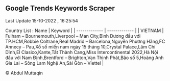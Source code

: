 

## Google Trends Keywords Scraper 
 
Last Update 15-10-2022 , 16:25:54

Country List :
 Name  | Keyword |
| ------------- | ------------- |
| VIETNAM | Fulham – Bournemouth,Liverpool – Man City,Bình Dương đấu với TP.HCM,Robbie Coltrane,Real Madrid – Barcelona,Nguyễn Phương Hằng,FC Annecy – Pau,Xổ số miền nam ngày 15 tháng 10,Crystal Palace,Lâm Chí Dĩnh,El Clasico,Kante,Tất Thành Cang,Miss Intercontinental 2022,Hà Nội đấu với Nam Định,Brentford – Brighton,Vạn Thịnh Phát,Bão số 5,Hoàng Anh Gia Lai – Sông Lam Nghệ An,Sài Gòn – Viettel |



© Abdul Muttaqin 
